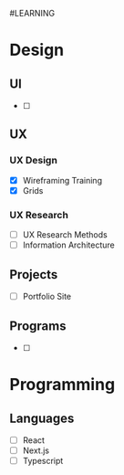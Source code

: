 #LEARNING
# Design
## UI
- [ ] 
## UX
### UX Design
- [x] Wireframing Training
- [x] Grids
### UX Research
- [ ] UX Research Methods
- [ ] Information Architecture

## Projects
- [ ] Portfolio Site
## Programs
- [ ] 

# Programming
## Languages
- [ ] React 
- [ ] Next.js
- [ ] Typescript